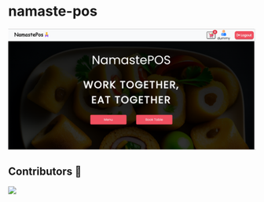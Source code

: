 # namaste-pos

![Home Page](./screenshot/homepage.png)

## Contributors 🫶

<a href="https://github.com/roadtocode4u/namaste-pos/graphs/contributors" target="_blank">
  <img src="https://contrib.rocks/image?repo=roadtocode4u/namaste-pos" />
</a>
